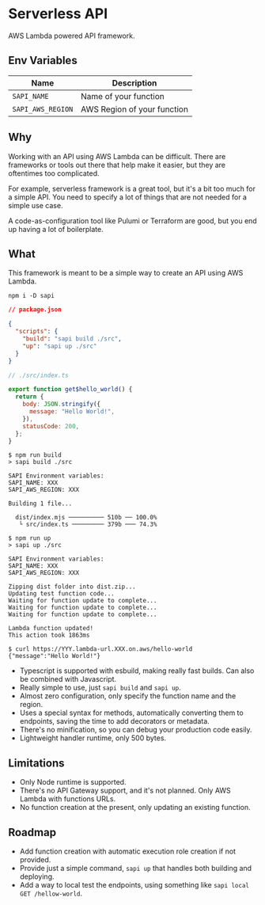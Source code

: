 # Serverless API

AWS Lambda powered API framework.

## Env Variables

| Name              | Description                 |
| ----------------- | --------------------------- |
| `SAPI_NAME`       | Name of your function       |
| `SAPI_AWS_REGION` | AWS Region of your function |

## Why

Working with an API using AWS Lambda can be difficult. There are frameworks or tools out there that help make it easier, but they are oftentimes too complicated.

For example, serverless framework is a great tool, but it's a bit too much for a simple API. You need to specify a lot of things that are not needed for a simple use case.

A code-as-configuration tool like Pulumi or Terraform are good, but you end up having a lot of boilerplate.

## What

This framework is meant to be a simple way to create an API using AWS Lambda.

```shell
npm i -D sapi
```

```json
// package.json

{
  "scripts": {
    "build": "sapi build ./src",
    "up": "sapi up ./src"
  }
}
```

```javascript
// ./src/index.ts

export function get$hello_world() {
  return {
    body: JSON.stringify({
      message: "Hello World!",
    }),
    statusCode: 200,
  };
}
```

```shell
$ npm run build
> sapi build ./src

SAPI Environment variables:
SAPI_NAME: XXX
SAPI_AWS_REGION: XXX

Building 1 file...

  dist/index.mjs ────────── 510b ── 100.0%
   └ src/index.ts ───────── 379b ─── 74.3%
```
```shell
$ npm run up
> sapi up ./src

SAPI Environment variables:
SAPI_NAME: XXX
SAPI_AWS_REGION: XXX

Zipping dist folder into dist.zip...
Updating test function code...
Waiting for function update to complete...
Waiting for function update to complete...
Waiting for function update to complete...

Lambda function updated!
This action took 1863ms
```
```shell
$ curl https://YYY.lambda-url.XXX.on.aws/hello-world
{"message":"Hello World!"}
```

- Typescript is supported with esbuild, making really fast builds. Can also be combined with Javascript.
- Really simple to use, just `sapi build` and `sapi up`.
- Almost zero configuration, only specify the function name and the region.
- Uses a special syntax for methods, automatically converting them to endpoints, saving the time to add decorators or metadata.
- There's no minification, so you can debug your production code easily.
- Lightweight handler runtime, only 500 bytes.

## Limitations

- Only Node runtime is supported.
- There's no API Gateway support, and it's not planned. Only AWS Lambda with functions URLs.
- No function creation at the present, only updating an existing function.

## Roadmap

- Add function creation with automatic execution role creation if not provided.
- Provide just a simple command, `sapi up` that handles both building and deploying.
- Add a way to local test the endpoints, using something like `sapi local GET /hellow-world`.
